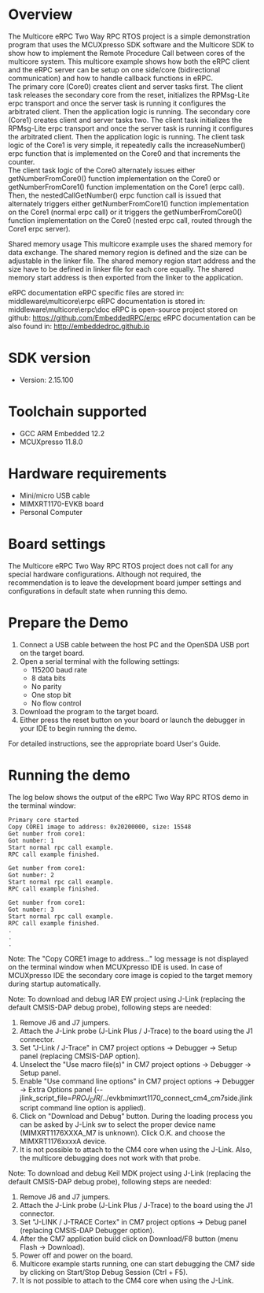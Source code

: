 Overview
========
The Multicore eRPC Two Way RPC RTOS project is a simple demonstration
program that uses the MCUXpresso SDK software and the Multicore SDK to show
how to implement the Remote Procedure Call between cores of the multicore system.
This multicore example shows how both the eRPC client and the eRPC server can be 
setup on one side/core (bidirectional communication) and how to handle callback
functions in eRPC.  
The primary core (Core0) creates client and server tasks first. The client task
releases the secondary core from the reset, initializes the RPMsg-Lite erpc transport
and once the server task is running it configures the arbitrated client. Then the
application logic is running.
The secondary core (Core1) creates client and server tasks two. The client task 
initializes the RPMsg-Lite erpc transport and once the server task is running it 
configures the arbitrated client. Then the application logic is running.
The client task logic of the Core1 is very simple, it repeatedly calls the
increaseNumber() erpc function that is implemented on the Core0 and that increments
the counter.  
The client task logic of the Core0 alternately issues either getNumberFromCore0() 
function implementation on the Core0 or getNumberFromCore1() function implementation 
on the Core1 (erpc call). Then, the nestedCallGetNumber() erpc function call is issued
that alternately triggers either getNumberFromCore1() function implementation 
on the Core1 (normal erpc call) or it triggers the getNumberFromCore0() function 
implementation on the Core0 (nested erpc call, routed through the Core1 erpc server).

Shared memory usage
This multicore example uses the shared memory for data exchange. The shared memory region is
defined and the size can be adjustable in the linker file. The shared memory region start address
and the size have to be defined in linker file for each core equally. The shared memory start
address is then exported from the linker to the application.

eRPC documentation
eRPC specific files are stored in: middleware\multicore\erpc
eRPC documentation is stored in: middleware\multicore\erpc\doc
eRPC is open-source project stored on github: https://github.com/EmbeddedRPC/erpc
eRPC documentation can be also found in: http://embeddedrpc.github.io

SDK version
===========
- Version: 2.15.100

Toolchain supported
===================
- GCC ARM Embedded  12.2
- MCUXpresso  11.8.0

Hardware requirements
=====================
- Mini/micro USB cable
- MIMXRT1170-EVKB board
- Personal Computer

Board settings
==============
The Multicore eRPC Two Way RPC RTOS project does not call for any special hardware configurations.
Although not required, the recommendation is to leave the development board jumper settings and
configurations in default state when running this demo.

Prepare the Demo
================
1.  Connect a USB cable between the host PC and the OpenSDA USB port on the target board. 
2.  Open a serial terminal with the following settings:
    - 115200 baud rate
    - 8 data bits
    - No parity
    - One stop bit
    - No flow control
3.  Download the program to the target board.
4.  Either press the reset button on your board or launch the debugger in your IDE to begin running the demo.

For detailed instructions, see the appropriate board User's Guide.

Running the demo
================
The log below shows the output of the eRPC Two Way RPC RTOS demo in the terminal window:
~~~~~~~~~~~~~~~~~~~~~~~~~~~~~~~~~~~
Primary core started
Copy CORE1 image to address: 0x20200000, size: 15548
Get number from core1:
Got number: 1
Start normal rpc call example.
RPC call example finished.

Get number from core1:
Got number: 2
Start normal rpc call example.
RPC call example finished.

Get number from core1:
Got number: 3
Start normal rpc call example.
RPC call example finished.
.
.
.
~~~~~~~~~~~~~~~~~~~~~~~~~~~~~~~~~~~
Note:
The "Copy CORE1 image to address..." log message is not displayed on the terminal window when MCUXpresso IDE is used.
In case of MCUXpresso IDE the secondary core image is copied to the target memory during startup automatically.

Note:
To download and debug IAR EW project using J-Link (replacing the default CMSIS-DAP debug probe), following steps are needed:
1. Remove J6 and J7 jumpers.
2. Attach the J-Link probe (J-Link Plus / J-Trace) to the board using the J1 connector.
3. Set "J-Link / J-Trace" in CM7 project options -> Debugger -> Setup panel (replacing CMSIS-DAP option).
4. Unselect the "Use macro file(s)" in CM7 project options -> Debugger -> Setup panel.
5. Enable "Use command line options" in CM7 project options -> Debugger -> Extra Options panel 
   (--jlink_script_file=$PROJ_DIR$/../evkbmimxrt1170_connect_cm4_cm7side.jlinkscript command line option is applied).
5. Click on "Download and Debug" button. During the loading process you can be asked by J-Link sw
   to select the proper device name (MIMXRT1176XXXA_M7 is unknown). Click O.K. and choose the MIMXRT1176xxxxA device.
6. It is not possible to attach to the CM4 core when using the J-Link. Also, the multicore debugging does not work with that probe.

Note:
To download and debug Keil MDK project using J-Link (replacing the default CMSIS-DAP debug probe), following steps are needed:
1. Remove J6 and J7 jumpers.
2. Attach the J-Link probe (J-Link Plus / J-Trace) to the board using the J1 connector.
3. Set "J-LINK / J-TRACE Cortex" in CM7 project options -> Debug panel (replacing CMSIS-DAP Debugger option).
4. After the CM7 application build click on Download/F8 button (menu Flash -> Download).
5. Power off and power on the board.
6. Multicore example starts running, one can start debugging the CM7 side by clicking on Start/Stop Debug Session (Ctrl + F5). 
7. It is not possible to attach to the CM4 core when using the J-Link.
